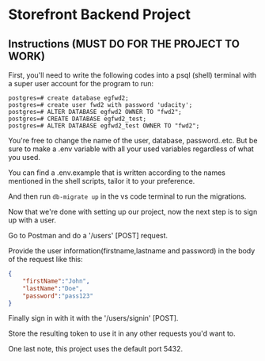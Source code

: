 # Storefront Backend Project

## Instructions (MUST DO FOR THE PROJECT TO WORK)

First, you'll need to write the following codes into a psql (shell) terminal with a super user account for the program to run:

```
postgres=# create database egfwd2;
postgres=# create user fwd2 with password 'udacity';
postgres=# ALTER DATABASE egfwd2 OWNER TO "fwd2";
postgres=# CREATE DATABASE egfwd2_test;
postgres=# ALTER DATABASE egfwd2_test OWNER TO "fwd2";
```

You're free to change the name of the user, database, password..etc. But be sure to make a .env variable with all your used variables regardless of what you used.

You can find a .env.example that is written according to the names mentioned in the shell scripts, tailor it to your preference.

And then run `db-migrate up` in the vs code terminal to run the migrations.

Now that we're done with setting up our project, now the next step is to sign up with a user.

Go to Postman and do a '/users' [POST] request.

Provide the user information(firstname,lastname and password) in the body of the request like this:

```JSON
{
    "firstName":"John",
    "lastName":"Doe",
    "password":"pass123"
}
```

Finally sign in with it with the '/users/signin' [POST].

Store the resulting token to use it in any other requests you'd want to.

One last note, this project uses the default port 5432.
